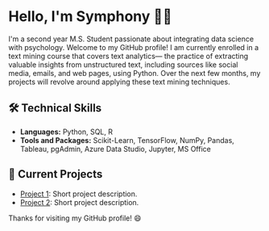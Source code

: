# Hello, I'm Symphony 👋🏾

I'm a second year M.S. Student passionate about integrating data science with psychology. Welcome to my GitHub profile! I am currently enrolled in a text mining course that covers text analytics— the practice of extracting valuable insights from unstructured text, including sources like social media, emails, and web pages, using Python. Over the next few months, my projects will revolve around applying these text mining techniques.

## 🛠️ Technical Skills
- **Languages:** Python, SQL, R
- **Tools and Packages:** Scikit-Learn, TensorFlow, NumPy, Pandas, Tableau, pgAdmin, Azure Data Studio, Jupyter, MS Office
  
## 🔭 Current Projects

- [Project 1](https://github.com/yourusername/project1): Short project description.
- [Project 2](https://github.com/yourusername/project2): Short project description.

Thanks for visiting my GitHub profile! 😄
